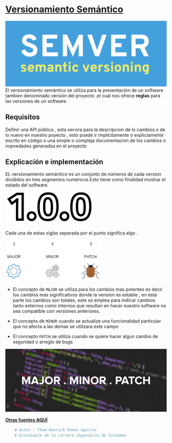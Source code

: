 # [**Versionamiento Semántico**](https://semver.org/)
![SemVer](img/semver.png)
El versionamiento semántico se utiliza para la presentación de un software tambien denominado versión del proyecto ,el cual nos ofrece **reglas** para las versiones de un software.

## **Requisitos**
Definir una API pública , esta servira para la descripcion de lo cambios o de lo nuevo en nuestro poyecto , esto puede ir implicitamente o expliciamente escrito en código o una simple o compleja documentacion de los cambios o nopvedades generadsa en el proyecto


## **Explicación e implementación**
EL versionamiento semántico es un conjunto de números de cada version divididos en tres segmentos numéricos.Esto tiene como finalidad mostrar el estado del software. 

![version](img/version.png)

Cada una de estas siglas separada por el punto significa algo .

![siglas](img/versionamiento.png)

* El concepto de `MAJOR` se utiliza para los cambios mas potentes es decir los cambios mas significativos donde la vension es estable , en esta parte los cambios son totales, este se emplea para indicar cambios tanto externos como internos que resultan en hacer nuestro software no sea compatible con versiones anteriores. 

* El concepto de `MINOR` cuando se actualize una funcionalidad particular que no afecta a las demas se utilizara este campo

* El concepto `PATCH` se utiliza cuando se quiere hacer algun cambio de seguridad o arreglo de bugs

![mmp](img/mmp.jpg)


[**Otras fuentes AQUÍ**](https://thatcsharpguy.com/tv/semver/)

````python
    # Autor : Thom Maurick Roman Aguilar
    # Estudiante de la carrera Ingeniería de Sistemas
````
